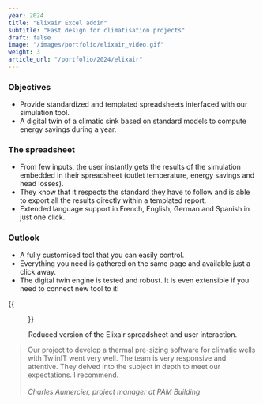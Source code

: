```yaml
---
year: 2024
title: "Elixair Excel addin"
subtitle: "Fast design for climatisation projects"
draft: false
image: "/images/portfolio/elixair_video.gif"
weight: 3
article_url: "/portfolio/2024/elixair"
---
```


### Objectives

- Provide standardized and templated spreadsheets interfaced with our simulation tool.
- A digital twin of a climatic sink based on standard models to compute energy savings during a year.

### The spreadsheet

- From few inputs, the user instantly gets the results of the simulation embedded in their spreadsheet (outlet temperature, energy savings and head losses).
- They know that it respects the standard they have to follow and is able to export all the results directly within a templated report.
- Extended language support in French, English, German and Spanish in just one click.

### Outlook
- A fully customised tool that you can easily control.
- Everything you need is gathered on the same page and available just a click away.
- The digital twin engine is tested and robust. It is even extensible if you need to connect new tool to it!

<div class='row'>
<div class='col-lg-7 col-md-12 col-12' text-align='center'>
    <div class='imgbox'>
        {{<figure src=/images/portfolio/elixair_video.gif width="100%" class="center-fit">}}
    </div>
    <center><p> Reduced version of the Elixair spreadsheet and user interaction.</p></center>
</div>
<div class='col-lg-5 col-md-12 col-12' text-align='center'>

> Our project to develop a thermal pre-sizing software for climatic wells with TwiinIT went very well. The team is very responsive and attentive. They delved into the subject in depth to meet our expectations. I recommend. <br>
> <br>
> _Charles Aumercier, project manager at PAM Building_

</div>
</div>
</div> 